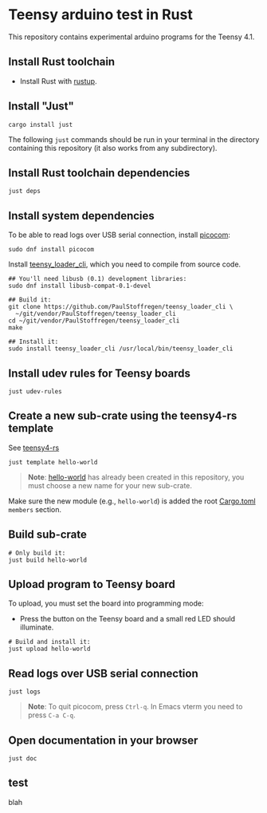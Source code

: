 # Teensy arduino test in Rust

This repository contains experimental arduino programs for the Teensy
4.1.

## Install Rust toolchain

 * Install Rust with [rustup](https://rustup.rs/).

## Install "Just"

```
cargo install just
```

The following `just` commands should be run in your terminal in the
directory containing this repository (it also works from any
subdirectory).

## Install Rust toolchain dependencies

```
just deps
```

## Install system dependencies

To be able to read logs over USB serial connection, install
[picocom](https://github.com/npat-efault/picocom):

```
sudo dnf install picocom
```

Install
[teensy_loader_cli](https://github.com/PaulStoffregen/teensy_loader_cli),
which you need to compile from source code.

```
## You'll need libusb (0.1) development libraries:
sudo dnf install libusb-compat-0.1-devel
```

```
## Build it:
git clone https://github.com/PaulStoffregen/teensy_loader_cli \
  ~/git/vendor/PaulStoffregen/teensy_loader_cli
cd ~/git/vendor/PaulStoffregen/teensy_loader_cli
make
```

```
## Install it:
sudo install teensy_loader_cli /usr/local/bin/teensy_loader_cli
```

## Install udev rules for Teensy boards

```
just udev-rules
```

## Create a new sub-crate using the teensy4-rs template

See [teensy4-rs](https://github.com/mciantyre/teensy4-rs)

```
just template hello-world
```

> **Note**: [hello-world](hello-world) has already been created in
> this repository, you must choose a new name for your new sub-crate.

Make sure the new module (e.g., `hello-world`) is added the root
[Cargo.toml](Cargo.toml) `members` section.

## Build sub-crate

```
# Only build it:
just build hello-world
```

## Upload program to Teensy board

To upload, you must set the board into programming mode:

 * Press the button on the Teensy board and a small red LED should illuminate.

```
# Build and install it:
just upload hello-world
```

## Read logs over USB serial connection

```
just logs
```

> **Note**: To quit picocom, press `Ctrl-q`. In Emacs vterm you need
> to press `C-a C-q`.

## Open documentation in your browser

```
just doc
```

## test

blah
